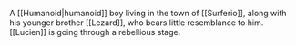 A <span class="races">[[Humanoid|humanoid]]</span> boy living in the town of <span class="political-bodies-places">[[Surferio]]</span>, along with his younger brother <span class="people">[[Lezard]]</span>, who bears little resemblance to him.
<span class="people">[[Lucien]]</span> is going through a rebellious stage.